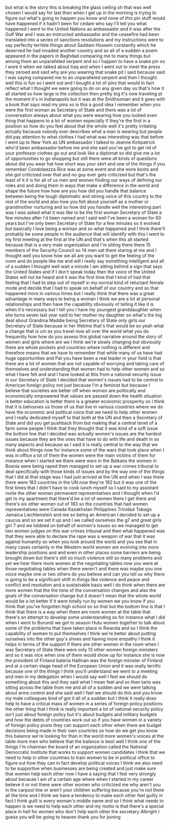 
but what is the story this is breaking
the glass ceiling oh that was well
chosen I would say for last then when I
get up in the morning is trying to
figure out what&#39;s going to happen you
know and none of this pin stuff would
have happened if it hadn&#39;t been for
cedam who say I&#39;ll tell you what
happened I went to the United Nations as
ambassador and it was after the Gulf War
and I was an instructed ambassador and
the ceasefire had been translated into a
series of sanctions resolutions and my
instructions were to say perfectly
terrible things about Saddam Hussein
constantly which he deserved he had
invaded another country and so all of a
sudden a poem appeared in the papers in
Baghdad comparing me to many things
but among them an unparalleled serpent
and so I happen to have a snake pin so I
wore it when we talked about Iraq and
when I went out to meet the press they
zeroed and said why are you wearing that
snake pit I said because said I was
saying compared me to an unparalleled
serpent and then I thought well this is
fun so I went out and I bought a lot of
pins that would in fact reflect what I
thought we were going to do on any given
day so that&#39;s how it all started so how
large is the collection then pretty big
it&#39;s now traveling at the moment it&#39;s in
Indianapolis but it was at the
Smithsonian and it goes with a book that
says read my pins so is this a good idea
I remember when you were the first woman
as Secretary of State and there was a
lot of conversation always about what
you were wearing how you looked even
thing that happens to a lot of women
especially if they&#39;re the first in a
position so how do you feel about that
the whole well it&#39;s pretty irritating
actually because nobody ever describes
what a man is wearing but people did pay
attention to what clothes I had what was
interesting was that before I went up to
New York as UN ambassador I talked to
Jeanne Kirkpatrick who&#39;d been ambassador
before me and she said you&#39;ve got to get
rid of your professor clothes go out and
look like a diplomat so
did give me a lot of opportunities to go
shopping but still there were all kinds
of questions about did you wear hat how
short was your skirt and one of the
things if you remember Condoleezza Rice
was at some event and she wore boots and
she got criticized over that and no guy
ever gets criticized but that&#39;s the
least of it it is for all of us men and
women finding our ways of defining our
roles and and doing them in ways that
make a difference in the world and shape
the future how how are you how did you
handle that balance between being the
tough diplomatic and strong voice of
this country to the rest of the world
and also how you felt about yourself as
a mother or grandmother nurturing and so
how did you handle well the interesting
part was I was asked what it was like to
be the first woman Secretary of State a
few minutes after I&#39;d been named and I
said well I&#39;ve been a woman for 60 years
but I&#39;ve only been Secretary of State
for a few minutes so it evolved but
basically I love being a woman and so
what happened and I think there&#39;ll
probably be some people in the audience
that will identify with this I went to
my first meeting at the first at the UN
and that&#39;s when this all started because
that is a very male organization and I&#39;m
sitting there there 15 members of the
Security Council so 14 men sat there
staring at me and I thought well you
know how we all are you want to get the
feeling of the room and do people like
me and will I really say something
intelligent and all of a sudden I
thought well wait a minute I am sitting
behind a sign that says the United
States and if I don&#39;t speak today then
the voice of the United States will not
be heard and it was the first time that
I kind of had that feeling that I had to
step out of myself in my normal kind of
reluctant female mode and decide that I
had to speak on behalf of our country
and so that happened more in various
times but I really think that there was
a great advantage in many ways to being
a woman I think we are
a lot at personal relationships and then
have the capability obviously of telling
it like it is when it&#39;s necessary but I
tell you I have my youngest
granddaughter when she turns seven last
year said to her mother my daughter so
what&#39;s the big deal about Grandma Maddie
being Secretary of State only girls our
Secretary of State
because in her lifetime that&#39;s that
would be so yeah what a change that is
um as you travel now all over the world
what you do frequently how how do you
assess this global narrative around the
story of women and girls where are we
I think we&#39;re slowly changing but
obviously there are whole pockets and
countries where nothing is different and
therefore means that we have to remember
that while many of us have had huge
opportunities and Pat you have been a
real leader in your field is that there
are a lot of women that are not capable
of worrying and taking care of
themselves and understanding that women
had to help other women and so what I
have felt and and I have looked at this
from a national security issue in our
Secretary of State I decided that
women&#39;s issues had to be central to
American foreign policy not just because
I&#39;m a feminist but because I believe
that societies are better off when women
are politically and economically
empowered that values are passed down
the health situation is better education
is better there is a greater economic
prosperity so I think that it is
behooves us those of us that live in
various countries where we do have the
economic and political voice that we
need to help other women and I really
dedicated myself to that both at the UN
and then a Secretary of State and did
you get pushback from but making that a
central tenet of a farm some people I
think that they thought that it was kind
of a soft issue the bottom line that I
decided was actually women&#39;s issues are
the hardest issues because they are the
ones that have to do with life and death
in so many aspects and because as I said
it is really central to the way that we
think about things now for instance some
of the wars that took place when I was
in office a lot of them the women were
the main victims of them for instance
when I started we there were wars in the
Balkans the women in Bosnia were being
raped
then managed to set up a war crimes
tribunal to deal specifically with those
kinds of issues and by the way one of
the things that I did at that stage was
I had just arrived at the UN and when I
was there there were 183 countries in
the UN now they&#39;re 192 but it was one of
the first times that I didn&#39;t have to
cook lunch myself so I said to my
assistant invite the other women
permanent representatives and I thought
when I&#39;d get to my apartment that
there&#39;d be a lot of women there I get
there and there&#39;s six other women out of
183 so the countries that had women
representatives were Canada Kazakhstan
Philippines Trinidad Tobago Jamaica
Liechtenstein and me so being an
American I decided to set up a caucus
and so we set it up and I we called
ourselves the g7 and great girls girl 7
and we lobbied on behalf of women&#39;s
issues so we managed to get two women
judges on this war crimes tribunal and
then what happened was that they were
able to declare the rape was a weapon of
war that it was against humanity
so when you look around the world and
you see that in many cases certainly in
the Western world women are evolving
into more leadership positions and and
even in other places some barriers are
being brought down but there&#39;s still so
much violence still so many problems and
yet we hear there more women at the
negotiating tables now you were at those
negotiating tables when there weren&#39;t
and there was maybe you one voice maybe
one or two others do you believe and can
you tell us why there is going to be a
significant shift in things like
violence and peace and conflict and
resolution and a sustainable basis well
I do think when there are more women
that the the tone of the conversation
changes and also the goals of the
conversation change but it doesn&#39;t mean
that the whole world would be a lot
better if it were totally run by women
we you know if you think that you&#39;ve
forgotten high school so so that but the
bottom line is that I think that there
is a way when there are more women at
the table that there&#39;s an attempt to
develop some understanding so for
instance what I did when I went to
Burundi we got to season Hutu women
together to talk about some of the
problems that have taken place in Rwanda
and so I think the capability of women
to put themselves I think we&#39;re better
about putting ourselves into the other
guy&#39;s shoes and having more empathy I
think it helps in terms of the support
if there are other women in the room
when I was Secretary of State there were
only 13 other women foreign ministers
and so it was nice when one of them
would show up for instance she is now
the president of Finland bateria
Hallinan was the foreign minister of
Finland and at a certain stage head of
the European Union and it was really
terrific because one of the things I
think you&#39;ll understand we went to a
meeting and
men in my delegation when I would say
well I feel we should do something about
this and they said what I mean feel and
so then tario was sitting across the
table from me and all of a sudden and we
were talking about arms control and she
said well I feel we should do this and
you know my male colleagues kind of got
it all of a sudden but I think it really
does help to have a critical mass of
women in a series of foreign policy
positions the other thing that I think
is really important a lot of national
security policy isn&#39;t just about foreign
policy but it&#39;s about budgets and
military budgets and how the debts of
countries work out so if you have women
in a variety of foreign policy posts
they can support each other when there
are budget decisions being made in their
own countries so how do we get you know
this balance we&#39;re looking for than in
the world more women&#39;s voices at the
table more men who believe that the
balance is best well I think one of the
things I&#39;m chairman the board of an
organization called the National
Democratic Institute that works to
support women candidates I think that we
need to help in other countries to train
women to be in political office to
figure out how they can in fact develop
political voices I think we also need to
be supportive when businesses are being
created and just make sure that women
help each other now I have a saying that
I feel very strongly about because I am
of a certain age where when I started in
my career believe it or not there were
other women who criticized me why aren&#39;t
you in the carpool line or aren&#39;t your
children suffering because you&#39;re not
there all the time and I think we have a
tendency to make each other feel guilty
in fact I think guilt is every woman&#39;s
middle name and so I think what needs to
happen is we need to help each other and
my motto is that there&#39;s a special place
in hell for women who don&#39;t help each
other
the secretary Albright I guess you will
be going to heaven thank you for joining
